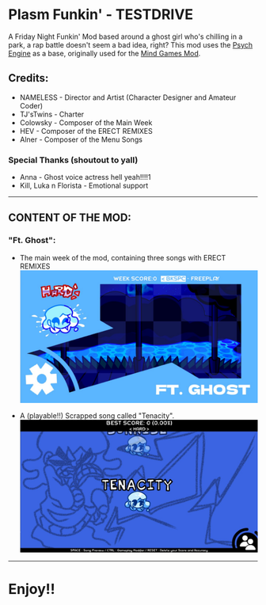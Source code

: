 # Plasm Funkin' - TESTDRIVE
A Friday Night Funkin' Mod based around a ghost girl who's chilling in a park, a rap battle doesn't seem a bad idea, right?
This mod uses the [Psych Engine](https://github.com/ShadowMario/FNF-PsychEngine) as a base, originally used for the [Mind Games Mod](https://gamebanana.com/mods/301107).

## Credits:
* NAMELESS - Director and Artist (Character Designer and Amateur Coder)
* TJ'sTwins - Charter
* Colowsky - Composer of the Main Week
* HEV - Composer of the ERECT REMIXES
* Alner - Composer of the Menu Songs

### Special Thanks (shoutout to yall)
* Anna - Ghost voice actress hell yeah!!!!1
* Kill, Luka n Florista - Emotional support
_____________________________________

## CONTENT OF THE MOD:
### "Ft. Ghost":
  * The main week of the mod, containing three songs with ERECT REMIXES
![](https://github.com/NamelessFNF/Plasm-Funkin-Source-Code/blob/main/docs/Menu.jpg)

  * A (playable!!) Scrapped song called "Tenacity".
![](https://github.com/NamelessFNF/Plasm-Funkin-Source-Code/blob/main/docs/TenacityYY!.jpg)

_____________________________________

# Enjoy!!
